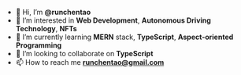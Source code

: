 - 👋 Hi, I’m **@runchentao**
- 👀 I’m interested in **Web Development**, **Autonomous Driving Technology**, **NFTs**
- 🌱 I’m currently learning **MERN** stack, **TypeScript**, **Aspect-oriented Programming**
- 💞️ I’m looking to collaborate on **TypeScript**
- 📫 How to reach me **runchentao@gmail.com**

<!---
runchentao/runchentao is a ✨ special ✨ repository because its `README.md` (this file) appears on your GitHub profile.
You can click the Preview link to take a look at your changes.
--->
